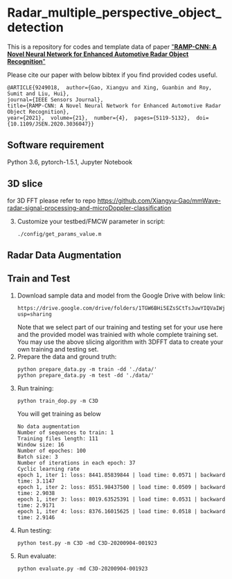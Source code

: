 # Radar_multiple_perspective_object_detection
This is a repository for codes and template data of paper ["**RAMP-CNN: A Novel Neural Network for Enhanced Automotive Radar Object Recognition**"](https://arxiv.org/pdf/2011.08981.pdf)

Please cite our paper with below bibtex if you find provided codes useful.
```
@ARTICLE{9249018,  author={Gao, Xiangyu and Xing, Guanbin and Roy, Sumit and Liu, Hui},  
journal={IEEE Sensors Journal},   
title={RAMP-CNN: A Novel Neural Network for Enhanced Automotive Radar Object Recognition},   
year={2021},  volume={21},  number={4},  pages={5119-5132},  doi={10.1109/JSEN.2020.3036047}}
```

## Software requirement
Python 3.6, pytorch-1.5.1, Jupyter Notebook

## 3D slice
for 3D FFT please refer to repo https://github.com/Xiangyu-Gao/mmWave-radar-signal-processing-and-microDoppler-classification

3. Customize your testbed/FMCW parameter in script: 
    ```
    ./config/get_params_value.m
    ```
## Radar Data Augmentation
## Train and Test
1. Download sample data and model from the Google Drive with below link:
    ```
    https://drive.google.com/drive/folders/1TGW6BHi5EZsSCtTsJuwYIQVaIWjl8CLY?usp=sharing
    ```
   Note that we select part of our training and testing set for your use here and the provided model was trainied with whole complete training set. You may use the   above slicing algorithm with 3DFFT data to create your own training and testing set.
3. Prepare the data and ground truth:
    ```
    python prepare_data.py -m train -dd './data/'
    python prepare_data.py -m test -dd './data/'
    ```
4. Run training:
    ```
    python train_dop.py -m C3D
    ```
    You will get training as below
    ```
    No data augmentation
    Number of sequences to train: 1
    Training files length: 111
    Window size: 16
    Number of epoches: 100
    Batch size: 3
    Number of iterations in each epoch: 37
    Cyclic learning rate
    epoch 1, iter 1: loss: 8441.85839844 | load time: 0.0571 | backward time: 3.1147
    epoch 1, iter 2: loss: 8551.98437500 | load time: 0.0509 | backward time: 2.9038
    epoch 1, iter 3: loss: 8019.63525391 | load time: 0.0531 | backward time: 2.9171
    epoch 1, iter 4: loss: 8376.16015625 | load time: 0.0518 | backward time: 2.9146
    ```
5. Run testing:
    ```
    python test.py -m C3D -md C3D-20200904-001923
    ```
6. Run evaluate:
    ```
    python evaluate.py -md C3D-20200904-001923
    ```
